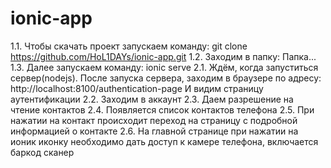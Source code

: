 # ionic-app

1.1. Чтобы скачать проект запускаем команду:
git clone https://github.com/HoL1DAYs/ionic-app.git
1.2. Заходим в папку:
Папка...
1.3. Далее запускаем команду:
ionic serve
2.1. Ждём, когда запуститься сервер(nodejs). После запуска сервера, заходим в браузере
по адресу:
http://localhost:8100/authentication-page
И видим страницу аутентификации
2.2. Заходим в аккаунт
2.3. Даем разрешение на чтение контактов
2.4. Появляется список контактов телефона
2.5. При нажатии на контакт происходит переход на страницу с подробной информацией о контакте
2.6. На главной странице при нажатии на ионик иконку необходимо дать доступ к камере телефона, включается баркод сканер
